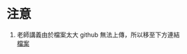 # 注意
1. 老師講義由於檔案太大 github 無法上傳，所以移至下方連結   
[檔案](https://higa.teracloud.jp/share/11e2fc58cab7cc91)
 


